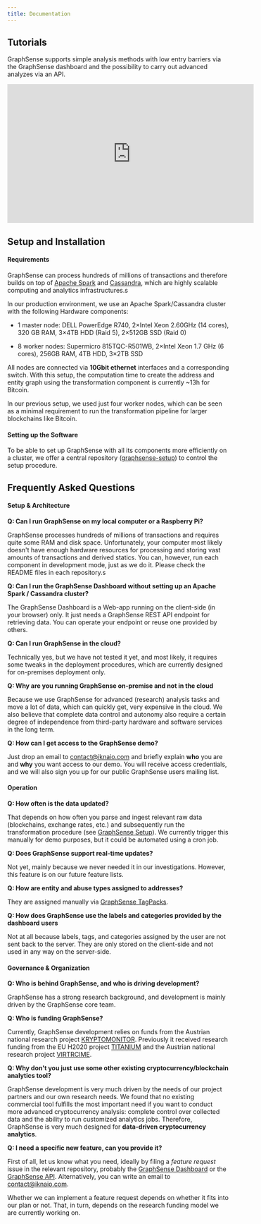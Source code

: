 ```yaml
---
title: Documentation
---
```


<h2 class="mt-3">Tutorials</h2>

GraphSense supports simple analysis methods with low entry barriers via the GraphSense dashboard and the possibility to carry out advanced analyzes via an API.

<div class="container">
  <p class="text-center m-auto">
  	<iframe width="560" height="315" src="https://www.youtube.com/embed/BagxRwv6ykA" frameborder="0" allow="accelerometer; autoplay; clipboard-write; encrypted-media; gyroscope; picture-in-picture" allowfullscreen></iframe>
  </p>
</div>


<h2 class="mt-3">Setup and Installation</h2>

<h4>Requirements</h4>

GraphSense can process hundreds of millions of transactions and therefore builds on top of [Apache Spark](spark) and [Cassandra](cassandra), which are highly scalable computing and analytics infrastructures.s

In our production environment, we use an Apache Spark/Cassandra cluster with the following Hardware components:

* 1 master node: DELL PowerEdge R740, 2×Intel Xeon 2.60GHz (14 cores), 320 GB RAM, 3×4TB HDD (Raid 5), 2×512GB SSD (Raid 0)

* 8 worker nodes: Supermicro 815TQC-R501WB, 2×Intel Xeon 1.7 GHz (6 cores), 256GB RAM, 4TB HDD, 3×2TB SSD

All nodes are connected via **10Gbit ethernet** interfaces and a corresponding switch. With this setup,  the computation time to create the address and entity graph using the transformation component is currently \~13h for Bitcoin.

In our previous setup, we used just four worker nodes, which can be seen as a minimal requirement to run the transformation pipeline for larger blockchains like Bitcoin.

<h4>Setting up the Software</h4>

To be able to set up GraphSense with all its components more efficiently on a cluster, we offer a central repository ([graphsense-setup](https://github.com/graphsense/graphsense-setup)) to control the setup procedure.

<h2 class="mt-3">Frequently Asked Questions</h2>

<h4>Setup & Architecture</h4>

**Q: Can I run GraphSense on my local computer or a Raspberry Pi?**

GraphSense processes hundreds of millions of transactions and requires quite some RAM and disk space. Unfortunately, your computer most likely doesn't have enough hardware resources for processing and storing vast amounts of transactions and derived statics. You can, however, run each component in development mode, just as we do it. Please check the README files in each repository.s

**Q: Can I run the GraphSense Dashboard without setting up an Apache Spark / Cassandra cluster?**

The GraphSense Dashboard is a Web-app running on the client-side (in your browser) only. It just needs a GraphSense REST API endpoint for retrieving data. You can operate your endpoint or reuse one provided by others.


**Q: Can I run GraphSense in the cloud?**

Technically yes, but we have not tested it yet, and most likely, it requires some tweaks in the deployment procedures, which are currently designed for on-premises deployment only.

**Q: Why are you running GraphSense on-premise and not in the cloud**

Because we use GraphSense for advanced (research) analysis tasks and move a lot of data, which can quickly get, very expensive in the cloud. We also believe that complete data control and autonomy also require a certain degree of independence from third-party hardware and software services in the long term.

**Q: How can I get access to the GraphSense demo?**

Just drop an email to [contact@iknaio.com](mailto:contact@iknaio.com) and briefly explain **who** you are and **why** you want access to our demo. You will receive access credentials, and we will also sign you up for our public GraphSense users mailing list.

<h4>Operation</h4>

**Q: How often is the data updated?**

That depends on how often you parse and ingest relevant raw data (blockchains, exchange rates, etc.) and subsequently run the transformation procedure (see [GraphSense Setup](https://github.com/graphsense/graphsense-setup)). We currently trigger this manually for demo purposes, but it could be automated using a cron job.

**Q: Does GraphSense support real-time updates?**

Not yet, mainly because we never needed it in our investigations. However, this feature is on our future feature lists.

**Q: How are entity and abuse types assigned to addresses?**

They are assigned manually via [GraphSense TagPacks](https://github.com/graphsense/graphsense-tagpacks).

**Q: How does GraphSense use the labels and categories provided by the dashboard users**

Not at all because labels, tags, and categories assigned by the user are not sent back to the server. They are only stored on the client-side and not used in any way on the server-side.

<h4>Governance & Organization</h4>

**Q: Who is behind GraphSense, and who is driving development?**

GraphSense has a strong research background, and development is mainly driven by the GraphSense core team.

**Q: Who is funding GraphSense?**

Currently, GraphSense development relies on funds from the Austrian national research project [KRYPTOMONITOR](https://kryptomonitor-project.info/). Previously it received research funding from the EU H2020 project [TITANIUM](https://titanium-project.eu/) and the Austrian national research project [VIRTRCIME](https://virtcrime-project.info/).

**Q: Why don't you just use some other existing cryptocurrency/blockchain analytics tool?**

GraphSense development is very much driven by the needs of our project partners and our own research needs. We found that no existing commercial tool fulfills the most important need if you want to conduct more advanced cryptocurrency analysis: complete control over collected data and the ability to run customized analytics jobs. Therefore, GraphSense is very much designed for **data-driven cryptocurrency analytics**.

**Q: I need a specific new feature, can you provide it?**

First of all, let us know what you need, ideally by filing a *feature request* issue in the relevant repository, probably the [GraphSense Dashboard](https://github.com/graphsense/graphsense-dashboard) or the [GraphSense API](https://github.com/graphsense/graphsense-openapi). Alternatively, you can write an email to [contact@iknaio.com](mailto:contact@iknaio.com).

Whether we can implement a feature request depends on whether it fits into our plan or not. That, in turn, depends on the research funding model we are currently working on.

[spark]: https://spark.apache.org/
[cassandra]: https://cassandra.apache.org/
